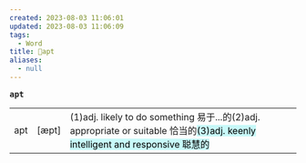 ```yaml
---
created: 2023-08-03 11:06:01
updated: 2023-08-03 11:06:09
tags:
  - Word
title: 📖apt
aliases:
  - null
---
```


<pre><strong>apt</strong></pre>
|   |   |   |
|---|---|---|
|apt|[æpt]|(1)adj. likely to do something 易于...的(2)adj. appropriate or suitable 恰当的<mark style="background: #ABF7F7A6;">(3)adj. keenly intelligent and responsive 聪慧的</mark>|
